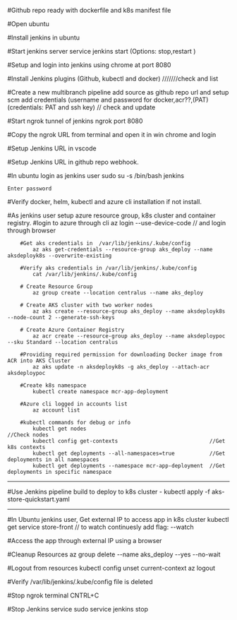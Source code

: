 #Github repo ready with dockerfile and k8s manifest file

#Open ubuntu

#Install jenkins in ubuntu

#Start jenkins server
	service jenkins start        (Options: stop,restart )
	
#Setup and login into jenkins using chrome at port 8080

#Install Jenkins plugins (Github, kubectl and docker)                     ///////check and list

#Create a new multibranch pipeline 
	add source as github repo url and setup scm
	add credentials (username and password for docker,acr??,(PAT)                 (credentials: PAT and ssh key) // check and update
	
#Start ngrok tunnel of jenkins
	ngrok port 8080
	
#Copy the ngrok URL from terminal and open it in win chrome and login

#Setup Jenkins URL in vscode

#Setup Jenkins URL in github repo webhook.

#In ubuntu login as jenkins user
	sudo su -s /bin/bash jenkins
	
	Enter password
	
#Verify docker, helm, kubectl and azure cli installation if not install.

#As jenkins user setup azure resource group, k8s cluster and container registry.
		#login to azure through cli
			az login --use-device-code    // and login through browser
	
	    #Get aks credentials in  /var/lib/jenkins/.kube/config
			az aks get-credentials --resource-group aks_deploy --name aksdeployk8s --overwrite-existing
			
		#Verify aks credentials in /var/lib/jenkins/.kube/config
			cat /var/lib/jenkins/.kube/config
		
		# Create Resource Group
			az group create --location centralus --name aks_deploy

		# Create AKS cluster with two worker nodes
			az aks create --resource-group aks_deploy --name aksdeployk8s --node-count 2 --generate-ssh-keys

		# Create Azure Container Registry
			az acr create --resource-group aks_deploy --name aksdeploypoc --sku Standard --location centralus

		#Providing required permission for downloading Docker image from ACR into AKS Cluster
			az aks update -n aksdeployk8s -g aks_deploy --attach-acr aksdeploypoc

		#Create k8s namespace
			kubectl create namespace mcr-app-deployment

        #Azure cli logged in accounts list
			az account list
		
		#kubectl commands for debug or info
			kubectl get nodes  										//Check nodes
			kubectl config get-contexts 							//Get k8s contexts
			kubectl get deployments --all-namespaces=true			//Get deployments in all namespaces
			kubectl get deployments --namespace mcr-app-deployment	//Get deployments in specific namespace
		
--------------------------------------------------------------------------------------------------------------------------------

#Use Jenkins pipeline build to deploy to k8s cluster
    - kubectl apply -f aks-store-quickstart.yaml
		
--------------------------------------------------------------------------------------------------------------------------------
#In Ubuntu jenkins user, Get external IP to access app in k8s cluster
	kubectl get service store-front           // to watch continuesly add flag:  --watch
	
#Access the app through external IP using a browser

#Cleanup Resources
	az group delete --name aks_deploy --yes --no-wait
	
#Logout from resources
		kubectl config unset current-context
		az logout
		
#Verify /var/lib/jenkins/.kube/config file is deleted

#Stop ngrok terminal CNTRL+C

#Stop Jenkins service
	sudo service jenkins stop